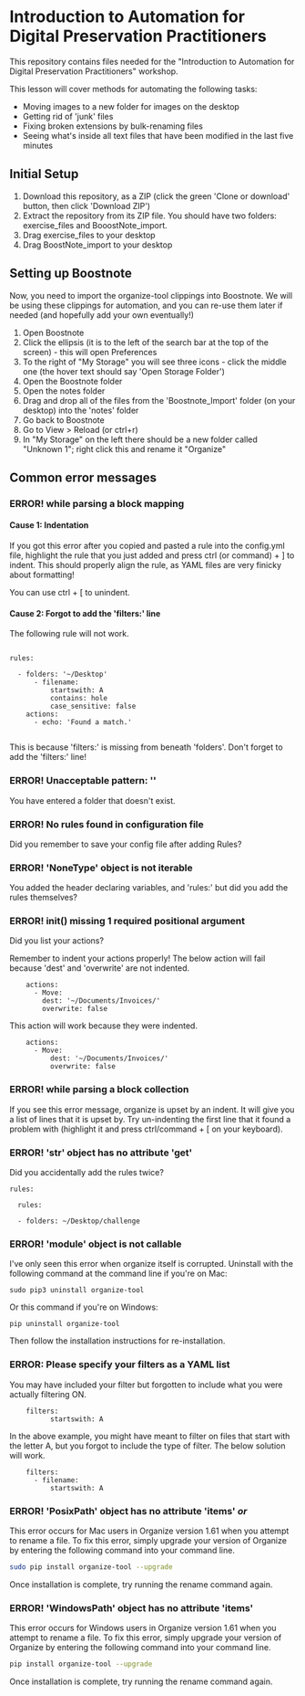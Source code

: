 # Introduction to Automation for Digital Preservation Practitioners

This repository contains files needed for the "Introduction to Automation for Digital Preservation Practitioners" workshop.

This lesson will cover methods for automating the following tasks:

- Moving images to a new folder for images on the desktop
- Getting rid of 'junk' files
- Fixing broken extensions by bulk-renaming files
- Seeing what's inside all text files that have been modified in the last five minutes

## Initial Setup

1. Download this repository, as a ZIP (click the green 'Clone or download' button, then click 'Download ZIP') 
2. Extract the repository from its ZIP file. You should have two folders: exercise_files and BooostNote_import.
3. Drag exercise_files to your desktop
4. Drag BoostNote_import to your desktop

## Setting up Boostnote ##

Now, you need to import the organize-tool clippings into Boostnote. We will be using these clippings for automation, and you can re-use them later if needed (and hopefully add your own eventually!)

1. Open Boostnote
2. Click the ellipsis (it is to the left of the search bar at the top of the screen) - this will open Preferences
3. To the right of "My Storage" you will see three icons - click the middle one (the hover text should say 'Open Storage Folder')
4. Open the Boostnote folder
5. Open the notes folder
6. Drag and drop all of the files from the 'Boostnote_Import' folder (on your desktop) into the 'notes' folder
7. Go back to Boostnote
8. Go to View > Reload (or ctrl+r)
9. In "My Storage" on the left there should be a new folder called "Unknown 1"; right click this and rename it "Organize"

## Common error messages

### ERROR! while parsing a block mapping

#### Cause 1: Indentation

If you got this error after you copied and pasted a rule into the config.yml file, highlight the rule that you just added and press ctrl (or command) + \] to indent. This should properly align the rule, as YAML files are very finicky about formatting!

You can use ctrl + \[ to unindent.

#### Cause 2: Forgot to add the 'filters:' line

The following rule will not work.

```code

rules:

  - folders: '~/Desktop'
      - filename:
          startswith: A
          contains: hole
          case_sensitive: false
    actions:
      - echo: 'Found a match.'
      
```
This is because 'filters:' is missing from beneath 'folders'. Don't forget to add the 'filters:' line!

### ERROR! Unacceptable pattern: ''

You have entered a folder that doesn't exist.

### ERROR! No rules found in configuration file

Did you remember to save your config file after adding Rules?

### ERROR! 'NoneType' object is not iterable

You added the header declaring variables, and 'rules:' but did you add the rules themselves?

### ERROR! __init__() missing 1 required positional argument

Did you list your actions?

Remember to indent your actions properly! The below action will fail because 'dest' and 'overwrite' are not indented.

```code
    actions:
      - Move:
        dest: '~/Documents/Invoices/'
        overwrite: false
```

This action will work because they were indented.

```code
    actions:
      - Move:
          dest: '~/Documents/Invoices/'
          overwrite: false
```

### ERROR! while parsing a block collection

If you see this error message, organize is upset by an indent. It will give you a list of lines that it is upset by. Try un-indenting the first line that it found a problem with (highlight it and press ctrl/command + \[ on your keyboard).

### ERROR! 'str' object has no attribute 'get'

Did you accidentally add the rules twice?

```code
rules:

  rules:

  - folders: ~/Desktop/challenge
```
### ERROR! 'module' object is not callable

I've only seen this error when organize itself is corrupted. Uninstall with the following command at the command line if you're on Mac:

```code
sudo pip3 uninstall organize-tool
```

Or this command if you're on Windows:

```
pip uninstall organize-tool
```

Then follow the installation instructions for re-installation.

### ERROR: Please specify your filters as a YAML list

You may have included your filter but forgotten to include what you were actually filtering ON.

```code
    filters:
          startswith: A
```

In the above example, you might have meant to filter on files that start with the letter A, but you forgot to include the type of filter. The below solution will work.

```code
    filters:
      - filename:
          startswith: A
```          

### ERROR! 'PosixPath' object has no attribute 'items' *or* 

This error occurs for Mac users in Organize version 1.61 when you attempt to rename a file. To fix this error, simply upgrade your version of Organize by entering the following command into your command line.

```bash
sudo pip install organize-tool --upgrade
```

Once installation is complete, try running the rename command again.


### ERROR! 'WindowsPath' object has no attribute 'items' 

This error occurs for Windows users in Organize version 1.61 when you attempt to rename a file. To fix this error, simply upgrade your version of Organize by entering the following command into your command line.

```bash
pip install organize-tool --upgrade
```

Once installation is complete, try running the rename command again.
